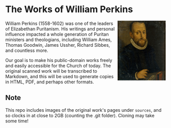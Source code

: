 # The Works of William Perkins

<img alt="Portrait of William Perkins by an unknown artist" src="site/src/_assets/william-perkins.jpg" align="right" style="width: 30%;" />

William Perkins (1558-1602) was one of the leaders of Elizabethan Puritanism. His writings and personal influence impacted a whole generation of Puritan ministers and theologians, including William Ames, Thomas Goodwin, James Ussher, Richard Sibbes, and countless more.

Our goal is to make his public-domain works freely and easily accessible for the Church of today. The original scanned work will be transcribed to Markdown, and this will be used to generate copies in HTML, PDF, and perhaps other formats.

## Note

This repo includes images of the original work's pages under `sources`, and so clocks in at close to 2GB (counting the .git folder). Cloning may take some time!